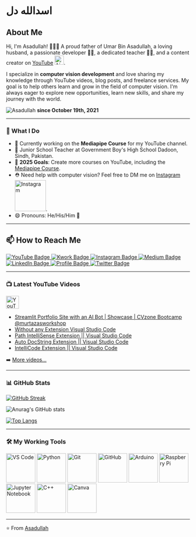 # اسدالله دل
## About Me
Hi, I'm Asadullah! 👨‍👩‍👦 A proud father of Umar Bin Asadullah, a loving husband, a passionate developer 👨‍💻, a dedicated teacher 👨‍🏫, and a content creator on [YouTube](https://www.youtube.com/@asadullah-dal) <img alt="AiPhile Youtube" src="https://user-images.githubusercontent.com/66181793/131223988-882d53a0-4882-468f-9bd7-46b46466baae.png" width="25">.

I specialize in **computer vision development** and love sharing my knowledge through YouTube videos, blog posts, and freelance services. My goal is to help others learn and grow in the field of computer vision. I'm always eager to explore new opportunities, learn new skills, and share my journey with the world.

<p align="left">
  <img src="https://komarev.com/ghpvc/?username=Asadullah-Dal17&label=Profile%20views&color=0e75b6&style=flat" alt="Asadullah" />
  <strong> since October 19th, 2021 </strong>
</p>

---

### 🌟 What I Do
- 🔭 Currently working on the **Mediapipe Course** for my YouTube channel.
- 🌱 Junior School Teacher at Government Boy's High School Dadoon, Sindh, Pakistan.
- 🥅 **2025 Goals**: Create more courses on YouTube, including the [Mediapipe Course](https://github.com/Asadullah-Dal17/AiPhile-Mediapipe-Course-2023).
- ⛑️ Need help with computer vision? Feel free to DM me on [Instagram](https://www.instagram.com/aiphile17/) <img alt="Instagram" src="https://img.shields.io/badge/Instagram-purple?style=for-the-badge&logo=Instagram&logoColor=white" width="85">.
- 😄 Pronouns: He/His/Him 👨

---

## 📫 How to Reach Me
<div id="badges">
  <a href="https://www.youtube.com/@asadullah-dal">
    <img src="https://img.shields.io/badge/YouTube-red?style=for-the-badge&logo=youtube&logoColor=white" alt="YouTube Badge"/>
  </a>
  <a href="https://kwork.com/user/asadullah92">
    <img src="https://img.shields.io/badge/Kwork-for%20freelancing-white?style=for-the-badge&logo=kwork-black&logoColor=black" alt="Kwork Badge"/>
  </a>
  <a href="https://www.instagram.com/aiphile17">
    <img src="https://img.shields.io/badge/Instagram-purple?style=for-the-badge&logo=Instagram&logoColor=white" alt="Instagram Badge"/>
  </a>
  <a href="https://medium.com/@aiphile">
    <img src="https://img.shields.io/badge/Medium-black?style=for-the-badge&logo=Medium&logoColor=white" alt="Medium Badge"/>
  </a>
  <a href="https://www.linkedin.com/company/aiphile">
    <img src="https://img.shields.io/badge/LinkedIn-blue?style=for-the-badge&logo=linkedin&logoColor=white" alt="LinkedIn Badge"/>
  </a>
  <a href="https://asadullah.super.site">
    <img src="https://img.shields.io/badge/My%20Profile-black?style=for-the-badge&logo=Profile&logoColor=Green" alt="Profile Badge"/>
  </a>
  <a href="https://twitter.com/ai_phile">
    <img src="https://img.shields.io/badge/Twitter-blue?style=for-the-badge&logo=twitter&logoColor=white" alt="Twitter Badge"/>
  </a>
</div>

---
 ### 📺 Latest YouTube Videos
<a href="https://www.youtube.com/@asadullah-dal">
  <img src="https://img.shields.io/badge/YouTube-red?style=for-the-badge&logo=youtube&logoColor=white" height="35" alt="YouTube Badge"/>
</a>

<!-- YOUTUBE-VIDEOS-LIST:START -->
- [Streamlit Portfolio Site with an AI Bot | Showcase | CVzone Bootcamp  @murtazasworkshop](https://www.youtube.com/watch?v=cG_ydd-Uko0)
- [Without any Extension Visual Studio Code](https://www.youtube.com/watch?v=NoSr16hNR6k)
- [Path IntelliSense Extension || Visual Studio Code](https://www.youtube.com/watch?v=B5vZkqiXvJ8)
- [Auto DocString Extension || Visual Studio Code](https://www.youtube.com/watch?v=2xa9_A8HH3U)
- [IntelliCode Extension || Visual Studio Code](https://www.youtube.com/watch?v=ePaF2AJgq9M)
<!-- YOUTUBE-VIDEOS-LIST:END -->

➡️ [More videos...](https://www.youtube.com/@asadullah-dal)

--- 


### 📊 GitHub Stats
[![GitHub Streak](http://github-readme-streak-stats.herokuapp.com?user=Asadullah-Dal17&theme=dark&background=000000)](https://git.io/streak-stats)

![Anurag's GitHub stats](https://github-readme-stats.vercel.app/api?username=Asadullah-Dal17&show_icons=true&theme=transparent)

[![Top Langs](https://github-readme-stats.vercel.app/api/top-langs/?username=Asadullah-Dal17&layout=compact&theme=buefy&title_color=000)](https://github.com/anuraghazra/github-readme-stats)

---

### 🛠️ My Working Tools
<p>
  <a href="https://code.visualstudio.com/"><img alt="VS Code" src="https://cdn.jsdelivr.net/gh/devicons/devicon/icons/vscode/vscode-original-wordmark.svg" width="80"></a>
  <a href="https://www.python.org/"><img alt="Python" src="https://cdn.jsdelivr.net/gh/devicons/devicon/icons/python/python-original-wordmark.svg" width="80"></a>
  <a href="https://git-scm.com/"><img alt="Git" src="https://cdn.jsdelivr.net/gh/devicons/devicon/icons/git/git-plain-wordmark.svg" width="80"></a>
  <a href="https://github.com/"><img alt="GitHub" src="https://cdn.jsdelivr.net/gh/devicons/devicon/icons/github/github-original-wordmark.svg" width="80"></a>
  <a href="https://www.arduino.cc/"><img alt="Arduino" src="https://cdn.jsdelivr.net/gh/devicons/devicon/icons/arduino/arduino-original-wordmark.svg" width="80"></a>
  <a href="https://www.raspberrypi.org"><img alt="Raspberry Pi" src="https://cdn.jsdelivr.net/gh/devicons/devicon/icons/raspberrypi/raspberrypi-original.svg" width="80"></a>
  <a href="https://jupyter.org/"><img alt="Jupyter Notebook" src="https://cdn.jsdelivr.net/gh/devicons/devicon/icons/jupyter/jupyter-original-wordmark.svg" width="80"></a>
  <a href="https://en.wikipedia.org/wiki/C%2B%2B"><img alt="C++" src="https://cdn.jsdelivr.net/gh/devicons/devicon/icons/cplusplus/cplusplus-plain.svg" width="80"></a>
  <a href="http://canva.com/"><img alt="Canva" src="https://cdn.jsdelivr.net/gh/devicons/devicon/icons/canva/canva-original.svg" width="80"></a>
</p>

---

⭐️ From [Asadullah](https://github.com/Asadullah-Dal17)
